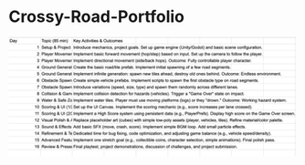 # Crossy-Road-Portfolio

![Project Timeline](https://github.com/Malachiq-w/Crossy-Road-Clone-Portfolio/blob/main/images/Crossy%20Road%20Clone%20Timeline.png?raw=true)
